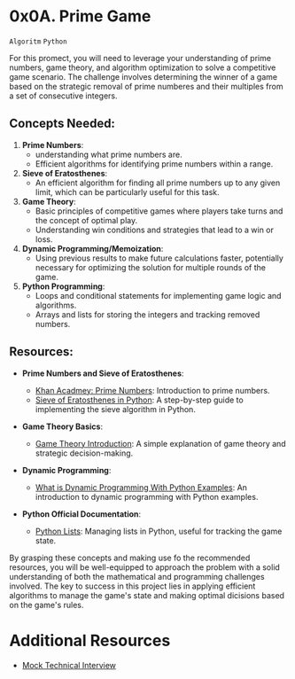 # 0x0A. Prime Game
`Algoritm` `Python`

For this promect, you will need to leverage your understanding of prime numbers, game theory, and algorithm optimization to solve a competitive game scenario. The challenge involves determining the winner of a game based on the strategic removal of prime numberes and their multiples from a set of consecutive integers.

## Concepts Needed:
1. **Prime Numbers**:
    - understanding what prime numbers are.
    - Efficient algorithms for identifying prime numbers within a range.
2. **Sieve of Eratosthenes**:
    - An efficient algorithm for finding all prime numbers up to any given limit, which can be particularly useful for this task.
3. **Game Theory**:
    - Basic principles of competitive games where players take turns and the concept of optimal play.
    - Understanding win conditions and strategies that lead to a win or loss.
4. **Dynamic Programming/Memoization**:
    - Using previous results to make future calculations faster, potentially necessary for optimizing the solution for multiple rounds of the game.
5. **Python Programming**:
    - Loops and conditional statements for implementing game logic and algorithms.
    - Arrays and lists for storing the integers and tracking removed numbers.

## Resources:
- **Prime Numbers and Sieve of Eratosthenes**:
    - [Khan Acadmey: Prime Numbers](https://www.khanacademy.org/math/cc-fourth-grade-math/imp-factors-multiples-and-patterns/imp-prime-and-composite-numbers/v/prime-numbers): Introduction to prime numbers.
    - [Sieve of Eratosthenes in Python](https://www.geeksforgeeks.org/sieve-of-eratosthenes/): A step-by-step guide to implementing the sieve algorithm in Python.

- **Game Theory Basics**:
    - [Game Theory Introduction](https://www.investopedia.com/terms/g/gametheory.asp): A simple explanation of game theory and strategic decision-making.

- **Dynamic Programming**:
    - [What is Dynamic Programming With Python Examples](https://skerritt.blog/dynamic-programming/): An introduction to dynamic programming with Python examples.

- **Python Official Documentation**:
    - [Python Lists](https://docs.python.org/3/tutorial/introduction.html#lists): Managing lists in Python, useful for tracking the game state.

By grasping these concepts and making use fo the recommended resources, you will be well-equipped to approach the problem with a solid understanding of both the mathematical and programming challenges involved. The key to success in this project lies in applying efficient algorithms to manage the game's state and making optimal dicisions based on the game's rules.

# Additional Resources
- [Mock Technical Interview](https://www.youtube.com/watch?v=Jw2pniZCLi8)